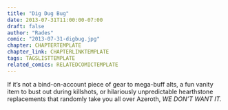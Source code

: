 ```yaml
---
title: "Dig Dug Bug"
date: 2013-07-31T11:00:00-07:00
draft: false
author: "Rades"
comic: "2013-07-31-digbug.jpg"
chapter: CHAPTERTEMPLATE
chapter_link: CHAPTERLINKTEMPLATE
tags: TAGSLISTTEMPLATE
related_comics: RELATEDCOMICTEMPLATE
---
```


If it’s not a bind-on-account piece of gear to mega-buff alts, a fun vanity item to bust out during killshots, or hilariously unpredictable hearthstone replacements that randomly take you all over Azeroth, *WE DON’T WANT IT.*

